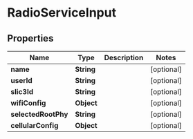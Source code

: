 
# RadioServiceInput

## Properties
Name | Type | Description | Notes
------------ | ------------- | ------------- | -------------
**name** | **String** |  |  [optional]
**userId** | **String** |  |  [optional]
**slic3Id** | **String** |  |  [optional]
**wifiConfig** | **Object** |  |  [optional]
**selectedRootPhy** | **String** |  |  [optional]
**cellularConfig** | **Object** |  |  [optional]




